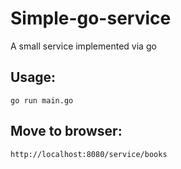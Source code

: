 # Simple-go-service
A small service implemented via go

## Usage:
    go run main.go
  
## Move to browser:
    http://localhost:8080/service/books
  
